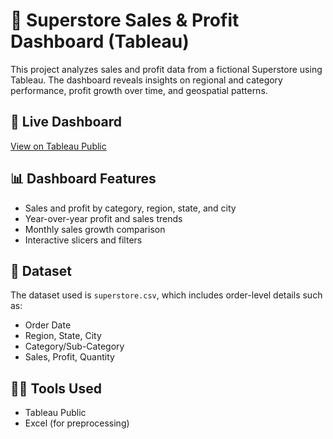 # 🛒 Superstore Sales & Profit Dashboard (Tableau)

This project analyzes sales and profit data from a fictional Superstore using Tableau. The dashboard reveals insights on regional and category performance, profit growth over time, and geospatial patterns.

## 🔗 Live Dashboard
[View on Tableau Public](https://public.tableau.com/app/profile/vinit.solanki/viz/SuperStore1_17500934597930/Dashboard1)

## 📊 Dashboard Features
- Sales and profit by category, region, state, and city
- Year-over-year profit and sales trends
- Monthly sales growth comparison
- Interactive slicers and filters

## 📁 Dataset
The dataset used is `superstore.csv`, which includes order-level details such as:
- Order Date
- Region, State, City
- Category/Sub-Category
- Sales, Profit, Quantity

## 👨‍💻 Tools Used
- Tableau Public
- Excel (for preprocessing)
